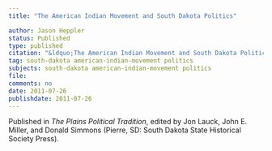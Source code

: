 ```yaml
---
title: "The American Indian Movement and South Dakota Politics"

author: Jason Heppler
status: Published
type: published
citation: "&ldquo;The American Indian Movement and South Dakota Politics.&rdquo; <em>The Plains Political Tradition</em>, ed. Jon Lauck, John E. Miller, and Donald Simmons."
tag: south-dakota american-indian-movement politics
subjects: south-dakota american-indian-movement politics
file:
comments: no
date: 2011-07-26
publishdate: 2011-07-26
---
```


Published in *The Plains Political Tradition*, edited by Jon Lauck, John E. Miller, and Donald Simmons (Pierre, SD: South Dakota State Historical Society Press).